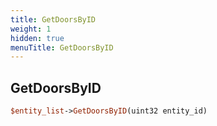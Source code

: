 ```yaml
---
title: GetDoorsByID
weight: 1
hidden: true
menuTitle: GetDoorsByID
---
```

## GetDoorsByID
```perl
$entity_list->GetDoorsByID(uint32 entity_id)
```
